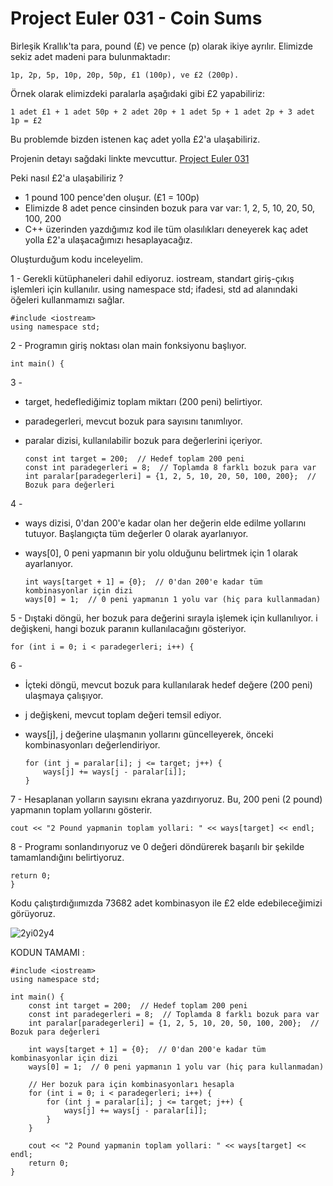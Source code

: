 # Project Euler 031 - Coin Sums

Birleşik Krallık'ta para, pound (£) ve pence (p) olarak ikiye ayrılır. Elimizde sekiz adet madeni para bulunmaktadır:

    1p, 2p, 5p, 10p, 20p, 50p, £1 (100p), ve £2 (200p).

Örnek olarak elimizdeki paralarla aşağıdaki gibi £2 yapabiliriz:

    1 adet £1 + 1 adet 50p + 2 adet 20p + 1 adet 5p + 1 adet 2p + 3 adet 1p = £2

Bu problemde bizden istenen kaç adet yolla £2'a ulaşabiliriz.

Projenin detayı sağdaki linkte mevcuttur. [Project Euler 031](https://projecteuler.net/problem=31)

Peki nasıl £2'a ulaşabiliriz ?

- 1 pound 100 pence'den oluşur. (£1 = 100p)
- Elimizde 8 adet pence cinsinden bozuk para var var: 1, 2, 5, 10, 20, 50, 100, 200
- C++ üzerinden yazdığımız kod ile tüm olasılıkları deneyerek kaç adet yolla £2'a ulaşacağımızı hesaplayacağız.


Oluşturduğum kodu inceleyelim.

1 - Gerekli kütüphaneleri dahil ediyoruz. iostream, standart giriş-çıkış işlemleri için kullanılır. using namespace std; ifadesi, std ad alanındaki öğeleri kullanmamızı sağlar.

    #include <iostream>
    using namespace std;

    
2 - Programın giriş noktası olan main fonksiyonu başlıyor.
 
    int main() {
3 - 
- target, hedeflediğimiz toplam miktarı (200 peni) belirtiyor.
- paradegerleri, mevcut bozuk para sayısını tanımlıyor.
- paralar dizisi, kullanılabilir bozuk para değerlerini içeriyor. 

      const int target = 200;  // Hedef toplam 200 peni
      const int paradegerleri = 8;  // Toplamda 8 farklı bozuk para var
      int paralar[paradegerleri] = {1, 2, 5, 10, 20, 50, 100, 200};  // Bozuk para değerleri

4 - 
- ways dizisi, 0'dan 200'e kadar olan her değerin elde edilme yollarını tutuyor. Başlangıçta tüm değerler 0 olarak ayarlanıyor.
- ways[0], 0 peni yapmanın bir yolu olduğunu belirtmek için 1 olarak ayarlanıyor.

      int ways[target + 1] = {0};  // 0'dan 200'e kadar tüm kombinasyonlar için dizi
      ways[0] = 1;  // 0 peni yapmanın 1 yolu var (hiç para kullanmadan)

5 - Dıştaki döngü, her bozuk para değerini sırayla işlemek için kullanılıyor. i değişkeni, hangi bozuk paranın kullanılacağını gösteriyor.

    for (int i = 0; i < paradegerleri; i++) {
6 - 
- İçteki döngü, mevcut bozuk para kullanılarak hedef değere (200 peni) ulaşmaya çalışıyor.
- j değişkeni, mevcut toplam değeri temsil ediyor.
- ways[j], j değerine ulaşmanın yollarını güncelleyerek, önceki kombinasyonları değerlendiriyor.

      for (int j = paralar[i]; j <= target; j++) {
          ways[j] += ways[j - paralar[i]];
      }
7 - Hesaplanan yolların sayısını ekrana yazdırıyoruz. Bu, 200 peni (2 pound) yapmanın toplam yollarını gösterir.

    cout << "2 Pound yapmanin toplam yollari: " << ways[target] << endl;

8 - Programı sonlandırıyoruz ve 0 değeri döndürerek başarılı bir şekilde tamamlandığını belirtiyoruz.

    return 0;
    }
Kodu çalıştırdığıımızda 73682 adet kombinasyon ile £2 elde edebileceğimizi görüyoruz.

  ![2yi02y4](https://github.com/user-attachments/assets/2c17dc6b-9d84-4abf-8be6-6c506cdb51f5)

KODUN TAMAMI : 

    #include <iostream>
    using namespace std;

    int main() {
        const int target = 200;  // Hedef toplam 200 peni
        const int paradegerleri = 8;  // Toplamda 8 farklı bozuk para var
        int paralar[paradegerleri] = {1, 2, 5, 10, 20, 50, 100, 200};  // Bozuk para değerleri

        int ways[target + 1] = {0};  // 0'dan 200'e kadar tüm kombinasyonlar için dizi
        ways[0] = 1;  // 0 peni yapmanın 1 yolu var (hiç para kullanmadan)

        // Her bozuk para için kombinasyonları hesapla
        for (int i = 0; i < paradegerleri; i++) {
            for (int j = paralar[i]; j <= target; j++) {
                ways[j] += ways[j - paralar[i]];
            }
        }

        cout << "2 Pound yapmanin toplam yollari: " << ways[target] << endl;
        return 0;
    }


